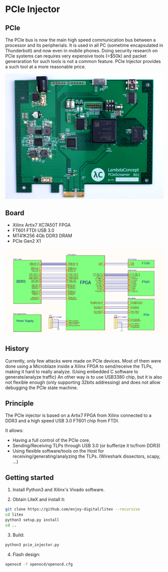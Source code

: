 # PCIe Injector


## PCIe
The PCIe bus is now the main high speed communication bus between a processor and its peripherials. It is used in all PC (sometime encapsulated in Thunderbolt) and now even in mobile phones.
Doing security research on PCIe systems can requires very expensive tools (>$50k) and packet generaration for such tools is not
a common feature. PCIe Injector provides a such tool at a more reasonable price.

![Global architecture](doc/board.png)

## Board
- Xilinx Artix7 XC7A50T FPGA
- FT601 FTDI USB 3.0
- MT41K256 4Gb DDR3 DRAM
- PCIe Gen2 X1

![Global architecture](doc/architecture.png)


## History
Currently, only few attacks were made on PCIe devices. Most of them were done using a Microblaze inside a Xilinx FPGA to send/receive the TLPs, making it hard to really analyze. (Using embedded C software to generate/analyze traffic) An other way is to use USB3380 chip, but it is also not flexible enough (only supporting 32bits addressing) and does not allow debugging the PCIe state machine.

## Principle

The PCIe injector is based on a Artix7 FPGA from Xilinx connected to a DDR3 and a high speed USB 3.0 FT601 chip from FTDI.

It allows:
- Having a full control of the PCIe core.
- Sending/Receiving TLPs through USB 3.0 (or bufferize it to/from DDR3)
- Using flexible software/tools on the Host for receiving/generating/analyzing the TLPs. (Wireshark dissectors, scapy, ...)

## Getting started

1. Install Python3 and Xilinx's Vivado software.

2. Obtain LiteX and install it:
```bash
git clone https://github.com/enjoy-digital/litex --recursive
cd litex
python3 setup.py install
cd ..
 ```

3. Build:
```bash
python3 pcie_injector.py
  ```

4. Flash design:
```bash
openocd -f openocd/openocd.cfg
```
